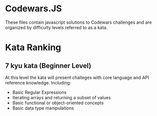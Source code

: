 # Codewars.JS

These files contain javascript solutions to Codewars challenges and are organized by difficulty levels referred to as a kata.

# Kata Ranking

## 7 kyu kata (Beginner Level)

At this level the kata will present challeges with core language and API reference knowledge. Including:

- Basic Regular Expressions
- Iterating arrays and returning a subset of values
- Basic functional or object-oriented concepts
- Basic data type manipulations

